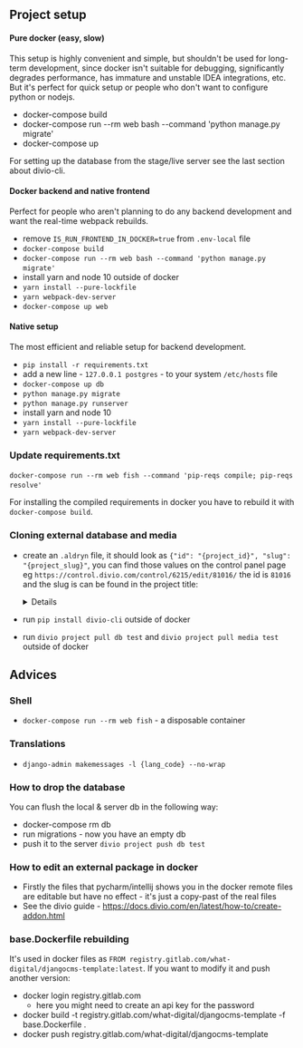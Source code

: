 Project setup
-------------------------------------------------------------------------------

#### Pure docker (easy, slow)

This setup is highly convenient and simple, but shouldn't be used for long-term development, since docker isn't suitable for debugging, significantly degrades performance, has immature and unstable IDEA integrations, etc. But it's perfect for quick setup or people who don't want to configure python or nodejs.

- docker-compose build
- docker-compose run --rm web bash --command 'python manage.py migrate'
- docker-compose up

For setting up the database from the stage/live server see the last section about divio-cli.

#### Docker backend and native frontend

Perfect for people who aren't planning to do any backend development and want the real-time webpack rebuilds.

- remove `IS_RUN_FRONTEND_IN_DOCKER=true` from `.env-local` file  
- `docker-compose build`
- `docker-compose run --rm web bash --command 'python manage.py migrate'`
- install yarn and node 10 outside of docker
- `yarn install --pure-lockfile`
- `yarn webpack-dev-server`
- `docker-compose up web`

#### Native setup

The most efficient and reliable setup for backend development.

- `pip install -r requirements.txt`
- add a new line - `127.0.0.1 postgres` - to your system `/etc/hosts` file
- `docker-compose up db`
- `python manage.py migrate`
- `python manage.py runserver`
- install yarn and node 10
- `yarn install --pure-lockfile`
- `yarn webpack-dev-server`

### Update requirements.txt

`docker-compose run --rm web fish --command 'pip-reqs compile; pip-reqs resolve'`

For installing the compiled requirements in docker you have to rebuild it with `docker-compose build`.

### Cloning external database and media

- create an `.aldryn` file, it should look as `{"id": "{project_id}", "slug": "{project_slug}"`, you can find those values on the control panel page eg `https://control.divio.com/control/6215/edit/81016/` the id is `81016` and the slug is can be found in the project title:
    <details>

    ![](/docs/guidelines/img/project-slug.png)

    </details>
- run `pip install divio-cli` outside of docker
- run `divio project pull db test` and `divio project pull media test` outside of docker

Advices
-------------------------------------------------------------------------------

### Shell
- `docker-compose run --rm web fish` - a disposable container

### Translations
- `django-admin makemessages -l {lang_code} --no-wrap`

### How to drop the database
You can flush the local & server db in the following way:
- docker-compose rm db
- run migrations - now you have an empty db
- push it to the server `divio project push db test`

### How to edit an external package in docker
- Firstly the files that pycharm/intellij shows you in the docker remote files are editable but have no effect - it's just a copy-past of the real files
- See the divio guide - https://docs.divio.com/en/latest/how-to/create-addon.html

### base.Dockerfile rebuilding

It's used in docker files as `FROM registry.gitlab.com/what-digital/djangocms-template:latest`. If you want to modify it and push another version:

- docker login registry.gitlab.com
    - here you might need to create an api key for the password
- docker build -t registry.gitlab.com/what-digital/djangocms-template -f base.Dockerfile .
- docker push registry.gitlab.com/what-digital/djangocms-template
